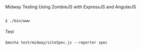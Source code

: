 ##
Midway Testing Using ZombieJS with ExpressJS and AngularJS 
##


```
$ ./bin/www
```


####
Test
####

``` $mocha test/midway/siteSpec.js --reporter spec ```
